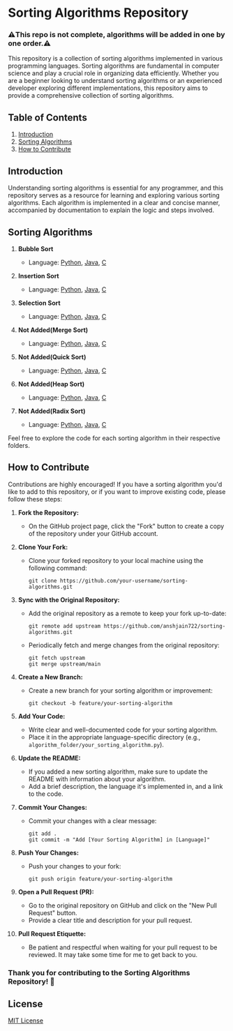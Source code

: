 # Sorting Algorithms Repository
### ⚠️This repo is not complete, algorithms will be added in one by one order.⚠️

This repository is a collection of sorting algorithms implemented in various programming languages. Sorting algorithms are fundamental in computer science and play a crucial role in organizing data efficiently. Whether you are a beginner looking to understand sorting algorithms or an experienced developer exploring different implementations, this repository aims to provide a comprehensive collection of sorting algorithms.

## Table of Contents

1. [Introduction](#introduction)
2. [Sorting Algorithms](#sorting-algorithms)
3. [How to Contribute](#how-to-contribute)

## Introduction

Understanding sorting algorithms is essential for any programmer, and this repository serves as a resource for learning and exploring various sorting algorithms. Each algorithm is implemented in a clear and concise manner, accompanied by documentation to explain the logic and steps involved.

## Sorting Algorithms

   1. **Bubble Sort**
      - Language: [Python](Bubble_sort/bubble_sort.py), [Java](Bubble_sort/bubbleSort.java), [C](Bubble_sort/bubble_sort.c)
   
   2. **Insertion Sort**
      - Language: [Python](Insertion_sort/insertion_sort.py), [Java](Insertion_sort/insertionSort.java), [C](Insertion_sort/insertion_sort.c)
   
   3. **Selection Sort**
      - Language: [Python](Selection_sort/selection_sort.py), [Java](Selection_sort/selectionSort.java), [C](Selection_sort/selection_sort.c)
   
   4. **Not Added(Merge Sort)**
      - Language: [Python](Merge_sort/merge_sort.py), [Java](Merge_sort/mergeSort.java), [C](Merge_sort/merge_sort.c)
   
   5. **Not Added(Quick Sort)**
      - Language: [Python](Quick_sort/quick_sort.py), [Java](Quick_sort/quickSort.java), [C](Quick_sort/quick_sort.c)
   
   6. **Not Added(Heap Sort)**
      - Language: [Python](Heap_sort/heap_sort.py), [Java](Heap_sort/heapSort.java), [C](Heap_sort/heap_sort.c)
   
   7. **Not Added(Radix Sort)**
      - Language: [Python](Radix_sort/radix_sort.py), [Java](Radix_sort/radixSort.java), [C](Radix_sort/radix_sort.c)

Feel free to explore the code for each sorting algorithm in their respective folders.

## How to Contribute

Contributions are highly encouraged! If you have a sorting algorithm you'd like to add to this repository, or if you want to improve existing code, please follow these steps:

1. **Fork the Repository:**
   - On the GitHub project page, click the "Fork" button to create a copy of the repository under your GitHub account.

2. **Clone Your Fork:**
   - Clone your forked repository to your local machine using the following command:
     ```
     git clone https://github.com/your-username/sorting-algorithms.git
     ```

3. **Sync with the Original Repository:**
   - Add the original repository as a remote to keep your fork up-to-date:
     ```
     git remote add upstream https://github.com/anshjain722/sorting-algorithms.git
     ```
   - Periodically fetch and merge changes from the original repository:
     ```
     git fetch upstream
     git merge upstream/main
     ```

4. **Create a New Branch:**
   - Create a new branch for your sorting algorithm or improvement:
     ```
     git checkout -b feature/your-sorting-algorithm
     ```

5. **Add Your Code:**
   - Write clear and well-documented code for your sorting algorithm.
   - Place it in the appropriate language-specific directory (e.g., `algorithm_folder/your_sorting_algorithm.py`).

6. **Update the README:**
   - If you added a new sorting algorithm, make sure to update the README with information about your algorithm.
   - Add a brief description, the language it's implemented in, and a link to the code.

7. **Commit Your Changes:**
   - Commit your changes with a clear message:
     ```
     git add .
     git commit -m "Add [Your Sorting Algorithm] in [Language]"
     ```

8. **Push Your Changes:**
   - Push your changes to your fork:
     ```
     git push origin feature/your-sorting-algorithm
     ```

9. **Open a Pull Request (PR):**
   - Go to the original repository on GitHub and click on the "New Pull Request" button.
   - Provide a clear title and description for your pull request.

10. **Pull Request Etiquette:**
    - Be patient and respectful when waiting for your pull request to be reviewed. It may take some time for me to get back to you.

### Thank you for contributing to the Sorting Algorithms Repository! 🚀

## License
[MIT License](LICENSE)
